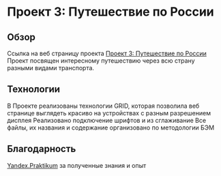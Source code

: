 # **Проект 3: Путешествие по России**

## Обзор
Ссылка на веб страницу проекта [Проект 3: Путешествие по России](https://biver25.github.io/russian-travel/index.html)
Проект посвящен интересному путешествию через всю страну разными видами транспорта.

## Технологии
В Проекте реализованы технологии GRID, которая позволила веб странице выглядеть красиво на устройствах с разным разрешением дисплея
Реализовано подключение шрифтов и из сглаживание
Все файлы, их названия и содержание организовано по методологии БЭМ

## Благодарность
[Yandex.Praktikum](https://praktikum.yandex.ru/) за полученные знания и опыт
